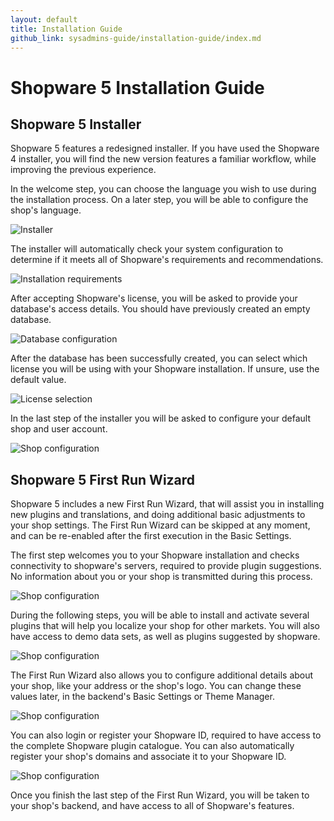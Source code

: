 ```yaml
---
layout: default
title: Installation Guide
github_link: sysadmins-guide/installation-guide/index.md
---
```

# Shopware 5 Installation Guide

## Shopware 5 Installer

Shopware 5 features a redesigned installer. If you have used the Shopware 4 installer, you will find the new version features a familiar workflow, while improving the previous experience.

In the welcome step, you can choose the language you wish to use during the installation process. On a later step, you will be able to configure the shop's language.

![Installer](screen-installer-step1.png)

The installer will automatically check your system configuration to determine if it meets all of Shopware's requirements and recommendations.

![Installation requirements](screen-installer-requirements.png)

After accepting Shopware's license, you will be asked to provide your database's access details. You should have previously created an empty database.

![Database configuration](screen-installer-db-config.png)

After the database has been successfully created, you can select which license you will be using with your Shopware installation. If unsure, use the default value.

![License selection](screen-installer-license.png)

In the last step of the installer you will be asked to configure your default shop and user account.

![Shop configuration](screen-installer-shop-config.png)

## Shopware 5 First Run Wizard

Shopware 5 includes a new First Run Wizard, that will assist you in installing new plugins and translations, and doing additional basic adjustments to your shop settings. The First Run Wizard can be skipped at any moment, and can be re-enabled after the first execution in the Basic Settings.

The first step welcomes you to your Shopware installation and checks connectivity to shopware's servers, required to provide plugin suggestions. No information about you or your shop is transmitted during this process.

![Shop configuration](screen-frw-welcome.png)

During the following steps, you will be able to install and activate several plugins that will help you localize your shop for other markets. You will also have access to demo data sets, as well as plugins suggested by shopware.

![Shop configuration](screen-frw-plugin.png)

The First Run Wizard also allows you to configure additional details about your shop, like your address or the shop's logo. You can change these values later, in the backend's Basic Settings or Theme Manager.

![Shop configuration](screen-frw-config.png)

You can also login or register your Shopware ID, required to have access to the complete Shopware plugin catalogue. You can also automatically register your shop's domains and associate it to your Shopware ID.

![Shop configuration](screen-frw-swid.png)

Once you finish the last step of the First Run Wizard, you will be taken to your shop's backend, and have access to all of Shopware's features.
